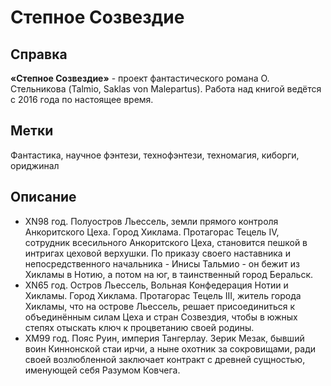 # Степное Созвездие
## Справка
**«Степное Созвездие»** - проект фантастического романа О. Стельникова (Talmio, Saklas von Malepartus). Работа над книгой ведётся с 2016 года по настоящее время.
## Метки
Фантастика, научное фэнтези, технофэнтези, техномагия, киборги, ориджинал
## Описание
* XN98 год. Полуостров Льессель, земли прямого контроля Анкоритского Цеха. Город Хиклама. Протагорас Тецель IV, сотрудник всесильного Анкоритского Цеха, становится пешкой в интригах цеховой верхушки. По приказу своего наставника и непосредственного начальника - Инисы Тальмио - он бежит из Хикламы в Нотию, а потом на юг, в таинственный город Беральск.
* XN65 год. Остров Льессель, Вольная Конфедерация Нотии и Хикламы. Город Хиклама. Протагорас Тецель III, житель города Хикламы, что на острове Льессель, решает присоединиться к объединённым силам Цеха и стран Созвездия, чтобы в южных степях отыскать ключ к процветанию своей родины.
* XM99 год. Пояс Руин, империя Тангерлау. Зерик Мезак, бывший воин Киннонской стаи ирчи, а ныне охотник за сокровищами, ради своей возлюбленной заключает контракт с древней сущностью, именующей себя Разумом Ковчега.
